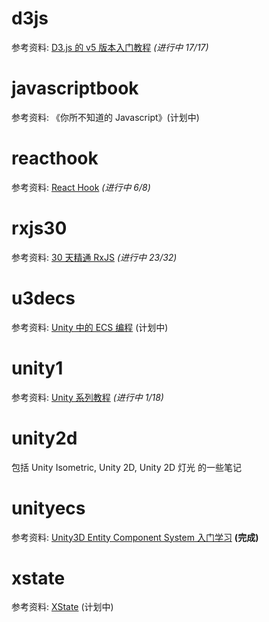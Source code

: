 # d3js

参考资料: [D3.js 的 v5 版本入门教程](https://blog.csdn.net/qq_34414916/article/details/80026029) _(进行中 17/17)_

# javascriptbook

参考资料: 《你所不知道的 Javascript》(计划中)

# reacthook

参考资料: [React Hook](https://react.docschina.org/docs/hooks-overview.html) _(进行中 6/8)_

# rxjs30

参考资料: [30 天精通 RxJS](https://blog.jerry-hong.com/series/rxjs/) _(进行中 23/32)_

# u3decs

参考资料: [Unity 中的 ECS 编程](https://blog.csdn.net/andrewfan/category_8967683.html) (计划中)

# unity1

参考资料: [Unity 系列教程](https://www.yuque.com/henjihenguanjian/technicalarticles/dsoxgs) _(进行中 1/18)_

# unity2d

包括 Unity Isometric, Unity 2D, Unity 2D 灯光 的一些笔记

# unityecs

参考资料: [Unity3D Entity Component System 入门学习](https://blog.csdn.net/u012632851/category_7034956.html) **(完成)**

# xstate

参考资料: [XState](https://blog.jerry-hong.com/posts/xstate-introduction/) (计划中)
